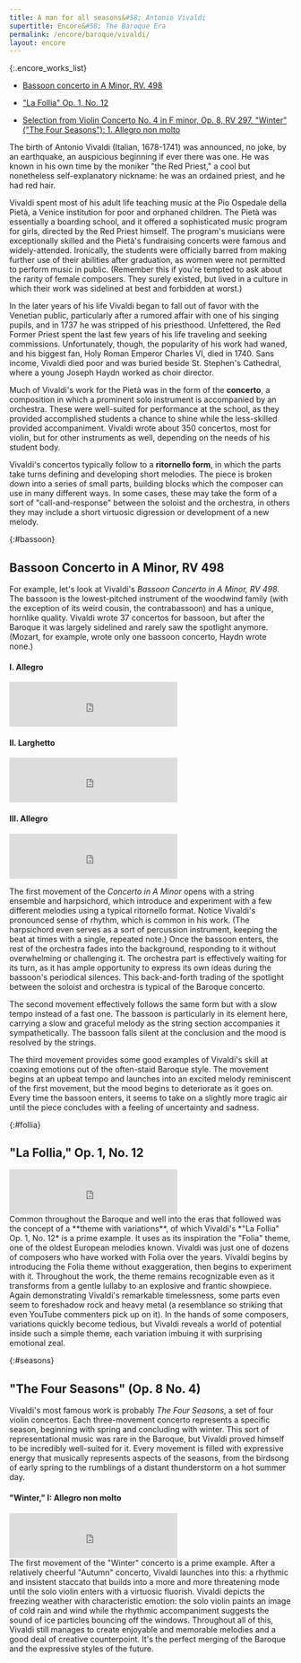```yaml
---
title: A man for all seasons&#58; Antonio Vivaldi
supertitle: Encore&#58; The Baroque Era
permalink: /encore/baroque/vivaldi/
layout: encore
---
```


{:.encore_works_list}
-   [Bassoon concerto in A Minor, RV. 498](#bassoon)

-   ["La Follia" Op. 1, No. 12](#follia)

-   [Selection from Violin Concerto No. 4 in F minor, Op. 8, RV 297, "Winter" ("The Four Seasons"): 1. Allegro non molto](#seasons)

The birth of Antonio Vivaldi (Italian, 1678-1741) was announced, no joke, by an earthquake, an auspicious beginning if ever there was one. He was known in his own time by the moniker "the Red Priest," a cool but nonetheless self-explanatory nickname: he was an ordained priest, and he had red hair.

Vivaldi spent most of his adult life teaching music at the Pio Ospedale della Pietà, a Venice institution for poor and orphaned children. The Pietà was essentially a boarding school, and it offered a sophisticated music program for girls, directed by the Red Priest himself. The program's musicians were exceptionally skilled and the Pietà's fundraising concerts were famous and widely-attended. Ironically, the students were officially barred from making further use of their abilities after graduation, as women were not permitted to perform music in public. (Remember this if you're tempted to ask about the rarity of female composers. They surely existed, but lived in a culture in which their work was sidelined at best and forbidden at worst.)

In the later years of his life Vivaldi began to fall out of favor with the Venetian public, particularly after a rumored affair with one of his singing pupils, and in 1737 he was stripped of his priesthood. Unfettered, the Red Former Priest spent the last few years of his life traveling and seeking commissions. Unfortunately, though, the popularity of his work had waned, and his biggest fan, Holy Roman Emperor Charles VI, died in 1740. Sans income, Vivaldi died poor and was buried beside St. Stephen's Cathedral, where a young Joseph Haydn worked as choir director.

Much of Vivaldi's work for the Pietà was in the form of the **concerto**, a composition in which a prominent solo instrument is accompanied by an orchestra. These were well-suited for performance at the school, as they provided accomplished students a chance to shine while the less-skilled provided accompaniment. Vivaldi wrote about 350 concertos, most for violin, but for other instruments as well, depending on the needs of his student body.

Vivaldi's concertos typically follow to a **ritornello form**, in which the parts take turns defining and developing short melodies. The piece is broken down into a series of small parts, building blocks which the composer can use in many different ways. In some cases, these may take the form of a sort of "call-and-response" between the soloist and the orchestra, in others they may include a short virtuosic digression or development of a new melody.

{:#bassoon}
## Bassoon Concerto in A Minor, RV 498 
For example, let's look at Vivaldi's *Bassoon Concerto in A Minor, RV 498*. The bassoon is the lowest-pitched instrument of the woodwind family (with the exception of its weird cousin, the contrabassoon) and has a unique, hornlike quality. Vivaldi wrote 37 concertos for bassoon, but after the Baroque it was largely sidelined and rarely saw the spotlight anymore. (Mozart, for example, wrote only one bassoon concerto, Haydn wrote none.) 

<div class="encore_player">
<h4>I. Allegro</h4>
<iframe src="https://open.spotify.com/embed/track/365Z4vYIgTfSQ60uBewzxF" width="300" height="80" frameborder="0" allowtransparency="true" allow="encrypted-media"></iframe>
<h4>II. Larghetto</h4>
<iframe src="https://open.spotify.com/embed/track/652efCrLtBSjgY8HrgM3Ce" width="300" height="80" frameborder="0" allowtransparency="true" allow="encrypted-media"></iframe>
<h4>III. Allegro</h4>
<iframe src="https://open.spotify.com/embed/track/4mMCTNj8oEniy8fpnNiCvc" width="300" height="80" frameborder="0" allowtransparency="true" allow="encrypted-media"></iframe>
</div>

The first movement of the *Concerto in A Minor* opens with a string ensemble and harpsichord, which introduce and experiment with a few different melodies using a typical ritornello format. Notice Vivaldi's pronounced sense of rhythm, which is common in his work. (The harpsichord even serves as a sort of percussion instrument, keeping the beat at times with a single, repeated note.) Once the bassoon enters, the rest of the orchestra fades into the background, responding to it without overwhelming or challenging it. The orchestra part is effectively waiting for its turn, as it has ample opportunity to express its own ideas during the bassoon's periodical silences. This back-and-forth trading of the spotlight between the soloist and orchestra is typical of the Baroque concerto.

The second movement effectively follows the same form but with a slow tempo instead of a fast one. The bassoon is particularly in its element here, carrying a slow and graceful melody as the string section accompanies it sympathetically. The bassoon falls silent at the conclusion and the mood is resolved by the strings.

The third movement provides some good examples of Vivaldi's skill at coaxing emotions out of the often-staid Baroque style. The movement begins at an upbeat tempo and launches into an excited melody reminiscent of the first movement, but the mood begins to deteriorate as it goes on. Every time the bassoon enters, it seems to take on a slightly more tragic air until the piece concludes with a feeling of uncertainty and sadness.

{:#follia}
## "La Follia," Op. 1, No. 12
<div class="encore_player">
<iframe src="https://open.spotify.com/embed/track/1A7u51jeQho09onoy9XOBt" width="300" height="80" frameborder="0" allowtransparency="true" allow="encrypted-media"></iframe>
</div>
Common throughout the Baroque and well into the eras that followed was the concept of a **theme with variations**, of which Vivaldi's *"La Follia" Op. 1, No. 12* is a prime example. It uses as its inspiration the "Folia" theme, one of the oldest European melodies known. Vivaldi was just one of dozens of composers who have worked with Folia over the years. Vivaldi begins by introducing the Folia theme without exaggeration, then begins to experiment with it. Throughout the work, the theme remains recognizable even as it transforms from a gentle lullaby to an explosive and frantic showpiece. Again demonstrating Vivaldi's remarkable timelessness, some parts even seem to foreshadow rock and heavy metal (a resemblance so striking that even YouTube commenters pick up on it). In the hands of some composers, variations quickly become tedious, but Vivaldi reveals a world of potential inside such a simple theme, each variation imbuing it with surprising emotional zeal.

{:#seasons}
## "The Four Seasons" (Op. 8 No. 4)
Vivaldi's most famous work is probably *The Four Seasons*, a set of four violin concertos. Each three-movement concerto represents a specific season, beginning with spring and concluding with winter. This sort of representational music was rare in the Baroque, but Vivaldi proved himself to be incredibly well-suited for it. Every movement is filled with expressive energy that musically represents aspects of the seasons, from the birdsong of early spring to the rumblings of a distant thunderstorm on a hot summer day.

<div class="encore_player">
<h4>"Winter," I: Allegro non molto</h4>
<iframe src="https://open.spotify.com/embed/track/736RQCnHZ9uSUpDKOK2CAp" width="300" height="80" frameborder="0" allowtransparency="true" allow="encrypted-media"></iframe>
</div>
The first movement of the "Winter" concerto is a prime example. After a relatively cheerful "Autumn" concerto, Vivaldi launches into this: a rhythmic and insistent staccato that builds into a more and more threatening mode until the solo violin enters with a virtuosic fluorish. Vivaldi depicts the freezing weather with characteristic emotion: the solo violin paints an image of cold rain and wind while the rhythmic accompaniment suggests the sound of ice particles bouncing off the windows. Throughout all of this, Vivaldi still manages to create enjoyable and memorable melodies and a good deal of creative counterpoint. It's the perfect merging of the Baroque and the expressive styles of the future.